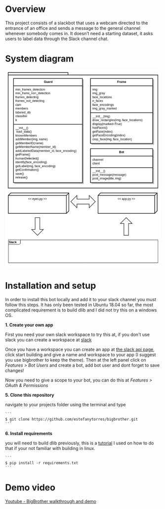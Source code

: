 # Overview
This project consists of a slackbot that uses a webcam directed to the entrance of an office and sends a message to the general channel whenever somebody comes in. It doesn’t need a starting dataset, it asks users to label data through the Slack channel chat.

# System diagram
![System Diagram](https://github.com/estefanytorres/bigbrother/blob/master/documentation/diagram.png "System Diagram")

# Installation and setup
In order to install this bot locally and add it to your slack channel you must follow this steps. It has only been tested in Ubuntu 18.04 so far, the most complicated requirement is to build dlib and I did not try this on a windows OS.

**1. Create your own app**

First you need your own slack workspace to try this at, if you don't use slack you can create a workspace at [slack](https://slack.com/get-started#create)

Once you have a workspace you can create an app at [the slack api page](https://api.slack.com/), click start building and give a name and workspace to your app (I suggest you use bigbrother to keep the theme). Then at the left panel click on _Features > Bot Users_ and create a bot, add bot user and dont forget to save changes! 

Now you need to give a scope to your bot, you can do this at _Features > OAuth & Permissions_

**5. Clone this repository**

navigate to your projects folder using the terminal and type

    ```
    $ git clone https://github.com/estefanytorres/bigbrother.git
    ```

**6. Install requirements**

you will need to build dlib previously, this is a [tutorial](https://www.youtube.com/watch?v=h0Uidh-sq9M) I used on how to do that if your not familiar with building in linux.

    ```
    $ pip install -r requirements.txt
    ```



# Demo video
[Youtube - BigBrother walkthrough and demo](https://youtu.be/PDqX2kdnBGM)
